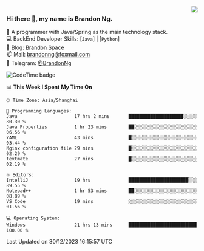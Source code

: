 <img  align="right" src="https://github-readme-stats-brandon0824.vercel.app/api/top-langs/?username=brandon0824&layout=compact">

### Hi there 👋, my name is Brandon Ng.

🌱 A programmer with Java/Spring as the main technology stack.  
💻 BackEnd Developer Skills: [`Java`] | [`Python`]  
📝 Blog: [Brandon Space](https://brandonng.tech)  
📫 Mail: brandonng@foxmail.com  
📰 Telegram: [@BrandonNg](https://t.me/BrandonNg24)  

![CodeTime badge](https://img.shields.io/endpoint?style=flat-square&url=https%3A%2F%2Fapi.codetime.dev%2Fshield%3Fid%3D128%26project%3D%26in%3D604800000)

<!--START_SECTION:waka-->
📊 **This Week I Spent My Time On** 

```text
🕑︎ Time Zone: Asia/Shanghai

💬 Programming Languages: 
Java                     17 hrs 2 mins       ████████████████████░░░░░   80.30 % 
Java Properties          1 hr 23 mins        ██░░░░░░░░░░░░░░░░░░░░░░░   06.56 % 
YAML                     43 mins             █░░░░░░░░░░░░░░░░░░░░░░░░   03.44 % 
Nginx configuration file 29 mins             █░░░░░░░░░░░░░░░░░░░░░░░░   02.29 % 
textmate                 27 mins             █░░░░░░░░░░░░░░░░░░░░░░░░   02.19 % 

🔥 Editors: 
IntelliJ                 19 hrs              ██████████████████████░░░   89.55 % 
Notepad++                1 hr 53 mins        ██░░░░░░░░░░░░░░░░░░░░░░░   08.89 % 
VS Code                  19 mins             ░░░░░░░░░░░░░░░░░░░░░░░░░   01.56 % 

💻 Operating System: 
Windows                  21 hrs 13 mins      █████████████████████████   100.00 % 
```


 Last Updated on 30/12/2023 16:15:57 UTC
<!--END_SECTION:waka-->
